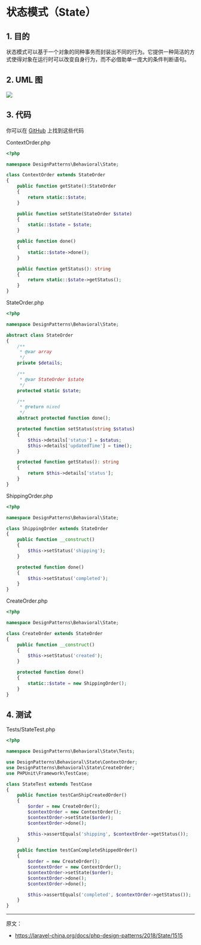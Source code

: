 # 状态模式（State）

## 1. 目的

状态模式可以基于一个对象的同种事务而封装出不同的行为。它提供一种简洁的方式使得对象在运行时可以改变自身行为，而不必借助单一庞大的条件判断语句。

## 2. UML 图

![](https://lccdn.phphub.org/uploads/images/201803/19/1/rkjnhCggA4.png)

## 3. 代码

你可以在 [GitHub](https://github.com/domnikl/DesignPatternsPHP/tree/master/Behavioral/State) 上找到这些代码

ContextOrder.php

```php
<?php

namespace DesignPatterns\Behavioral\State;

class ContextOrder extends StateOrder
{
    public function getState():StateOrder
    {
        return static::$state;
    }

    public function setState(StateOrder $state)
    {
        static::$state = $state;
    }

    public function done()
    {
        static::$state->done();
    }

    public function getStatus(): string
    {
        return static::$state->getStatus();
    }
}
```

StateOrder.php

```php
<?php

namespace DesignPatterns\Behavioral\State;

abstract class StateOrder
{
    /**
     * @var array
     */
    private $details;

    /**
     * @var StateOrder $state
     */
    protected static $state;

    /**
     * @return mixed
     */
    abstract protected function done();

    protected function setStatus(string $status)
    {
        $this->details['status'] = $status;
        $this->details['updatedTime'] = time();
    }

    protected function getStatus(): string
    {
        return $this->details['status'];
    }
}
```

ShippingOrder.php

```php
<?php

namespace DesignPatterns\Behavioral\State;

class ShippingOrder extends StateOrder
{
    public function __construct()
    {
        $this->setStatus('shipping');
    }

    protected function done()
    {
        $this->setStatus('completed');
    }
}
```

CreateOrder.php

```php
<?php

namespace DesignPatterns\Behavioral\State;

class CreateOrder extends StateOrder
{
    public function __construct()
    {
        $this->setStatus('created');
    }

    protected function done()
    {
        static::$state = new ShippingOrder();
    }
}
```

## 4. 测试

Tests/StateTest.php

```php
<?php

namespace DesignPatterns\Behavioral\State\Tests;

use DesignPatterns\Behavioral\State\ContextOrder;
use DesignPatterns\Behavioral\State\CreateOrder;
use PHPUnit\Framework\TestCase;

class StateTest extends TestCase
{
    public function testCanShipCreatedOrder()
    {
        $order = new CreateOrder();
        $contextOrder = new ContextOrder();
        $contextOrder->setState($order);
        $contextOrder->done();

        $this->assertEquals('shipping', $contextOrder->getStatus());
    }

    public function testCanCompleteShippedOrder()
    {
        $order = new CreateOrder();
        $contextOrder = new ContextOrder();
        $contextOrder->setState($order);
        $contextOrder->done();
        $contextOrder->done();

        $this->assertEquals('completed', $contextOrder->getStatus());
    }
}
```

----

原文：

- https://laravel-china.org/docs/php-design-patterns/2018/State/1515